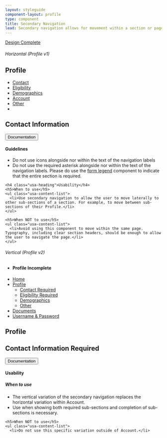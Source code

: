 ```yaml
---
layout: styleguide
component-layout: profile
type: component
title: Secondary Navigation
lead: Secondary navigation allows for movement within a section or page.
---
```


<a href="{{ site.baseurl }}/getting-started/#maturity" class="usa-label maturity design_complete">
  Design Complete
</a>

<h6 class="usa-heading-alt">Horizontal (Profile v1)</h6>
<div class="preview">
  <section class="usajobs-canvas">
    <h1>Profile</h1>
    <nav class="usajobs-nav-secondary" role="navigation" data-object="nav-secondary" data-target="#usajobs-nav-secondary-menu--profile">
      <div class="usajobs-nav-secondary__body" id="usajobs-menu-profile">
        <ul class="usajobs-nav-secondary__menu">
          <li class="usajobs-nav-secondary__container"> 
            <a class="usajobs-nav-secondary__item is-active" href="#contact">
              Contact
            </a>
          </li>
          <li class="usajobs-nav-secondary__container"> 
            <a class="usajobs-nav-secondary__item" href="#eligibility">
              Eligibility
            </a>
          </li>
          <li class="usajobs-nav-secondary__container"> 
            <a class="usajobs-nav-secondary__item" href="#demographics">
              Demographics
            </a>
          </li>
          <li class="usajobs-nav-secondary__container"> 
            <a class="usajobs-nav-secondary__item" href="#account">
              Account
            </a>
          </li>
          <li class="usajobs-nav-secondary__container"> 
            <a class="usajobs-nav-secondary__item" href="#other">
              Other
            </a>
          </li>
          <li class="usajobs-nav-secondary__container more is-hidden"> 
            <a class="usajobs-nav-secondary__more-toggle" href="#more" data-behavior="nav-secondary.toggle" data-target="#usajobs-nav-secondary-menu--profile"><i class="fa fa-plus"></i></a>
            <ul class="usajobs-nav-secondary__more-container" id="usajobs-nav-secondary-menu--profile" data-state="is-closed">
            </ul>
          </li>
        </ul>
      </div>
    </nav>
    <div class="content">
      <h2>Contact Information</h2>
    </div>
  </section>
</div>

<div class="usa-accordion-bordered usa-accordion-docs">
  <button class="usa-button-unstyled usa-accordion-button"
      aria-expanded="true" aria-controls="collapsible-0">
    Documentation
  </button>
  <div id="collapsible-0" aria-hidden="false" class="usa-accordion-content">
    <h4 class="usa-heading">Guidelines</h4>
    <ul class="usa-content-list">
      <li>Do not use icons alongside nor within the text of the navigation labels</li>
      <li>Do not use the required asterisk alongside nor within the text of the navigation labels. Please do use the <a href="{{ site.baseurl }}/form-controls#usajobs-form-legend-documentation">form legend</a> component to indicate that the entire section is required.</li>
    </ul>

    <h4 class="usa-heading">Usability</h4>
    <h5>When to use</h5>
    <ul class="usa-content-list">
      <li>Use secondary navigation to allow the user to move laterally to other sub-sections of a section. For example, to move between sub-sections of their Profile.</li>
    </ul>

    <h5>When NOT to use</h5>
    <ul class="usa-content-list">
      <li>Avoid using this component to move within the same page. Typography, including clear section headers, should be enough to allow the user to navigate the page.</li> 
    </ul>
  </div>
</div>

<h6 class="usa-heading-alt">Vertical (Profile v2)</h6>
<div class="preview compact">
  <section class="usajobs-canvas">
    <main class="usajobs-profile" id="main-content" role="main">
      <div class="usajobs-profile-sidenav has-secondary-nav">
        <ul class="usajobs-profile-sidenav__list">
          <li class="usajobs-profile-sidenav__item usajobs-profile-sidenav__profile-container incomplete">
            <h4 class="usajobs-profile-sidenav__profile-status">Profile Incomplete</h4>
          </li>
          <li class="usajobs-profile-sidenav__item">
            <a href="http://usajobs.github.io/american-discovery-trail/signed-in/home/" class="usajobs-profile-sidenav__link home">
              <span class="usajobs-profile-sidenav__icon">
                <i class="fa fa-home"></i>
              </span>Home
            </a>
          </li>
          <li class="usajobs-profile-sidenav__item is-active">
            <a href="#current-page" class="usajobs-profile-sidenav__link profile">
              <span class="usajobs-profile-sidenav__icon">
                <i class="fa fa-user"></i>
              </span>Profile
            </a>
            <ul class="usajobs-profile-sidenav__sub-menu" data-state="is-open">
              <li class="usajobs-profile-sidenav__sub-item">
                <a href="#contact" class="usajobs-profile-sidenav__sub-link is-active is-required">
                  <span class="usajobs-profile-sidenav__sub-icon is-complete"></span> Contact
                  <span class="usajobs-profile-sidenav__sub-text">
                    Required
                  </span>
                </a>
              </li>
              <li class="usajobs-profile-sidenav__sub-item">
                <a href="http://usajobs.github.io/american-discovery-trail/profile/eligibility/" class="usajobs-profile-sidenav__sub-link is-required">
                  <span class="usajobs-profile-sidenav__sub-icon is-incomplete"></span> Eligibility
                  <span class="usajobs-profile-sidenav__sub-text">
                    Required
                  </span>
                </a>
              </li>
              <li class="usajobs-profile-sidenav__sub-item">
                <a href="http://usajobs.github.io/american-discovery-trail/profile/demographics/" class="usajobs-profile-sidenav__sub-link">
                  <span class="usajobs-profile-sidenav__sub-icon is-complete"></span> Demographics
                </a>
              </li>
              <li class="usajobs-profile-sidenav__sub-item">
                <a href="http://usajobs.github.io/american-discovery-trail/profile/other/" class="usajobs-profile-sidenav__sub-link">
                  <span class="usajobs-profile-sidenav__sub-icon is-incomplete"></span> Other
                </a>
              </li>
            </ul>
          </li>
          <li class="usajobs-profile-sidenav__item">
            <a href="http://usajobs.github.io/american-discovery-trail/documents/" class="usajobs-profile-sidenav__link documents">
              <span class="usajobs-profile-sidenav__icon">
                <i class="fa fa-file"></i>
              </span>Documents
            </a>
          </li>
          <li class="usajobs-profile-sidenav__item">
            <a href="http://usajobs.github.io/american-discovery-trail/username/" class="usajobs-profile-sidenav__link username">
              <span class="usajobs-profile-sidenav__icon">
                <i class="fa fa-lock"></i>
              </span>Username &amp; Password
            </a>
          </li>
        </ul>
      </div>
      <div class="usajobs-content-gutter usajobs-profile__body">
        <h1 class="usajobs-profile__title">
          Profile
        </h1>
        <div class="usajobs-profile__section-contents">
          <h2 class="usajobs-profile__section-title is-complete">
            Contact Information
            <span class="usajobs-profile__required-section">
              Required
            </span>
          </h2>
        </div>
      </div>
    </main>
  </section>
</div>

<div class="usa-accordion-bordered usa-accordion-docs">
  <button class="usa-button-unstyled usa-accordion-button"
      aria-expanded="true" aria-controls="collapsible-0">
    Documentation
  </button>
  <div id="collapsible-0" aria-hidden="false" class="usa-accordion-content">
    <h4 class="usa-heading">Usability</h4>
    <h5>When to use</h5>
    <ul class="usa-content-list">
      <li>The vertical variation of the secondary navigation replaces the horizontal variation within Account.</li>
      <li>Use when showing both required sub-sections and completion of sub-sections is necessary.
    </ul>

    <h5>When NOT to use</h5>
    <ul class="usa-content-list">
      <li>Do not use this specific variation outside of Account.</li>
  </div>
</div>
